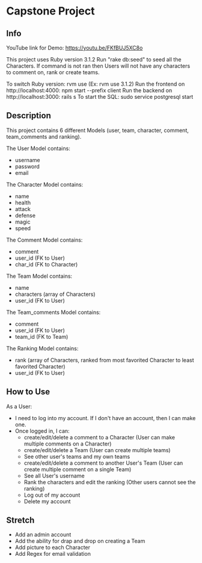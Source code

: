 # Capstone Project

## Info

YouTube link for Demo: https://youtu.be/FKfBUJ5XC8o


This project uses Ruby version 3.1.2
Run "rake db:seed" to seed all the Characters. If command is not ran then Users will not have any characters to comment on, rank or create teams.


To switch Ruby version: rvm use <verison number> (Ex: rvm use 3.1.2) 
Run the frontend on http://localhost:4000: npm start --prefix client
Run the backend on http://localhost:3000: rails s
To start the SQL: sudo service postgresql start 

## Description

This project contains 6 different Models (user, team, character, comment, team_comments and ranking).

The User Model contains:
  - username
  - password
  - email

The Character Model contains:
  - name
  - health
  - attack
  - defense
  - magic
  - speed 

The Comment Model contains:
  - comment
  - user_id (FK to User)
  - char_id (FK to Character)

The Team Model contains:
  - name
  - characters (array of Characters)
  - user_id (FK to User)

The Team_comments Model contains:
  - comment
  - user_id (FK to User)
  - team_id (FK to Team)

The Ranking Model contains:
  - rank (array of Characters, ranked from most favorited Character to least favorited Character)
  - user_id (FK to User)

## How to Use

As a User:
  - I need to log into my account. If I don't have an account, then I can make one.
  - Once logged in, I can:
    - create/edit/delete a comment to a Character (User can make multiple comments on a Character)
    - create/edit/delete a Team (User can create multiple teams)
    - See other user's teams and my own teams
    - create/edit/delete a comment to another User's Team (User can create multiple comment on a single Team)
    - See all User's username
    - Rank the characters and edit the ranking (Other users cannot see the ranking)
    - Log out of my account
    - Delete my account


## Stretch

- Add an admin account
- Add the ability for drap and drop on creating a Team
- Add picture to each Character
- Add Regex for email validation